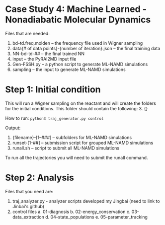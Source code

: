 # Case Study 4: Machine Learned - Nonadiabatic Molecular Dynamics
Files that are needed:
1. bd-td.freq.molden – the frequency file used in Wigner sampling
2. data{# of data points}-{number of iteration}.json – the final training data
3. NN-bd-td-## – the final trained NN
4. input – the PyRAI2MD input file
5. Gen-FSSH.py – a python script to generate ML-NAMD simulations
6. sampling – the input to generate ML-NAMD simulations

# Step 1: Initial condition 
This will run a Wigner sampling on the reactant and will create the folders for the initial conditions. This folder should contain the following: 
3. {}

How to run:
``python3 traj_generator.py control``

Output: 
1. {filename}-[1–###] – subfolders for ML-NAMD simulations
2. runset-[1-##] – submission script for grouped ML-NAMD simulations
3. runall.sh – script to submit all ML-NAMD simulations

To run all the trajectories you will need to submit the runall command.

# Step 2: Analysis
Files that you need are: 
1. traj_analyzer.py - analyzer scripts developed my Jingbai (need to link to Jinbai's github)
2. control files
   a. 01-diagnosis
   b. 02-energy_conservation
   c. 03-data_extraction
   d. 04-state_populations
   e. 05-parameter_tracking
